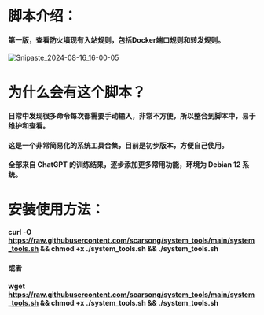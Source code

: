# 脚本介绍：
#### 第一版，查看防火墙现有入站规则，包括Docker端口规则和转发规则。
![Snipaste_2024-08-16_16-00-05](https://github.com/user-attachments/assets/0f748568-fa5d-4874-b1de-18016b67e92c)
# 为什么会有这个脚本？
#### 日常中发现很多命令每次都需要手动输入，非常不方便，所以整合到脚本中，易于维护和查看。
#### 这是一个非常简易化的系统工具合集，目前是初步版本，方便自己使用。
#### 全部来自 ChatGPT 的训练结果，逐步添加更多常用功能，环境为 Debian 12 系统。
# 安装使用方法：
#### curl -O https://raw.githubusercontent.com/scarsong/system_tools/main/system_tools.sh && chmod +x ./system_tools.sh && ./system_tools.sh

#### 或者

#### wget https://raw.githubusercontent.com/scarsong/system_tools/main/system_tools.sh && chmod +x ./system_tools.sh && ./system_tools.sh
